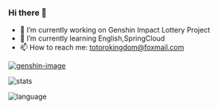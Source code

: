 ### Hi there 👋
<!--
**TotoroKingdom/totorokingdom** is a ✨ _special_ ✨ repository because its `README.md` (this file) appears on your GitHub profile.

Here are some ideas to get you started:

- 🔭 I’m currently working on Genshin Impact Lottery Project
- 🌱 I’m currently learning springcloud
- 👯 I’m looking to collaborate on ...
- 🤔 I’m looking for help with ...
- 💬 Ask me about ...
- 📫 How to reach me: ...
- 😄 Pronouns: ...
- ⚡ Fun fact: ...
这个人太懒了，以至于他什么也没有留下
--> 
- 🔭 I’m currently working on Genshin Impact Lottery Project
- 🌱 I’m currently learning English,SpringCloud
- 📫 How to reach me: totorokingdom@foxmail.com

[![genshin-image]][genshin-link]

![stats] 

![language]

[stats]: https://github-readme-stats-kallkago.vercel.app/api?username=TotoroKingdom&show_icons=true&count_private=true&theme=transparent&card_width=470&hide_border=true
[language]: https://github-readme-stats-kallkago.vercel.app/api/top-langs/?username=TotoroKingdom&hide=css,html,scss,less&theme=transparent&card_width=470&hide_border=true

[genshin-image]: https://genshin-card-kallka.vercel.app/rand/310652688.png
[genshin-link]: https://enka.network/u/217189114
